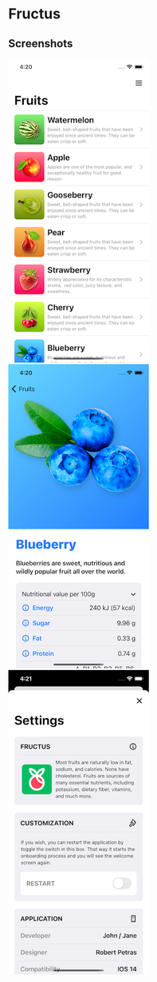 # Fructus

## Screenshots

![Screenshot 1](https://github.com/Tw1nkle/Fructus/blob/main/Fructus/Screenshot/Simulator%20Screen%20Shot%20-%20iPhone%2011%20Pro%20-%202021-03-13%20at%2016.20.48.png?raw=true)
![Screenshot 2](https://github.com/Tw1nkle/Fructus/blob/main/Fructus/Screenshot/Simulator%20Screen%20Shot%20-%20iPhone%2011%20Pro%20-%202021-03-13%20at%2016.20.57.png?raw=true)
![Screenshot 3](https://github.com/Tw1nkle/Fructus/blob/main/Fructus/Screenshot/Simulator%20Screen%20Shot%20-%20iPhone%2011%20Pro%20-%202021-03-13%20at%2016.21.02.png?raw=true)
